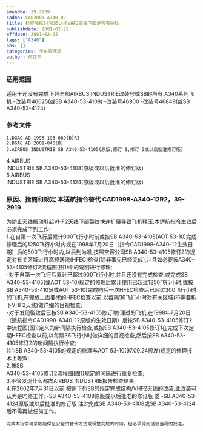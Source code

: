 ```yaml
---
amendno: 39-3139  
cadno: CAD2001-A340-02  
title: 检查隔框54和55之间VHF2天线下面是否有裂纹  
publishdate: 2001-02-22  
effdate: 2001-02-25  
tags: ["A340"]  
pns: []  
categories: 华东管理局  
author: 何正华  
---
```

  
### 适用范围  
适用于还没有完成下列全部AIRBUS INDUSTRIE改装号或SB的所有
A340系列飞机 -改装号46025(或SB A340-53-4108) -改装号46900 -改装号46849(或SB A340-53-4124)  
  
<!--more-->  
### 参考文件  
    1.DGAC AD 1998-193-089(B)R3  
    2.DGAC AD 2001-040(B)  
    3.AIRBUS INDUSTRIE SB A340-53-4105(原版,修订 1,修订 2或以后批准修订版)  
4.AIRBUS  
 INDUSTRIE SB A340-53-4108(原版或以后批准的修订版)  
5.AIRBUS  
 INDUSTRIE SB A340-53-4124(原版或以后批准的修订版)  
  
### 原因、措施和规定 本适航指令替代 CAD1998-A340-12R2，39-2919  
  
为防止天线振动引起VHF2天线下部裂纹快速扩展导致飞机释压,本适航指令生效后必须完成下列工作:  
    1.在自第一次飞行后累计900飞行小时前或按SB A340-53-4105(AOT 53-10)完成修理后的1250飞行小时内或在1998年7月20日（指令CAD1998-A340-12生效日期）后的500飞行小时内,以后到为准,按照空客公司SB A340-53-4105修订2的规定对有关区域进行高频涡流(HFEC)检查(除非事先已经完成),并且如必要按A340-53-4105修订2流程图(图1)中的说明进行修理;  
    -对于自第一次飞行后累计已超过900飞行小时,并且还没有完成检查,或完成SB A340-53-4105(或AOT 53-10)规定的修理后累计使用已超过1250飞行小时,或按SB A340-53-4105(或AOT 53-10)完成昀后一次HFEC检查后已超过300飞行小时的飞机,在完成上面要求的HFEC检查以前,以每隔36飞行小时对有关区域(不需要拆下VHF2天线)做详细的目视检查;  
-对于发现裂纹后已按SB A340-53-4105修订1修理过的飞机,在1998年7月20日（适航指令CAD1998-A340-12原版的生效日期）后按SB A340-53-4105修订2中流程图(图1)定义的新间隔执行检查,或按SB A340-53-4105修订1在完成下次定期HFEC检查以前,以每隔36飞行小时做详细的目视检查,然后按SB A340-53-4105修订2的新间隔执行检查;  
    注1:SB A340-53-4105的规定的修理与AOT 53-10(97.09.24颁发)规定的修理技术上等效;  
    2.按SB  
 A340-53-4105修订2流程图(图1)规定的间隔进行重复检查;  
    3.不管发现什么都向AIRBUS INDUSTRIE报告检查结果;  
    4.在2002年7月31日以前,按照下列SB的规定完成结构/VHF2天线的改装,此改装可认为是昀终工作;       -SB A340-53-4108原版或以后批准的修订版 或       -SB A340-53-4124原版或以后批准的修订版     注2:完成SB A340-53-4108或SB A340-53-4124后不需再做任何工作。  
  
    完成本指令可采取能保证安全的替代方法或调整完成的时间，但必须得到适航当局的批准。  
